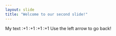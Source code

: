 ```yaml
---
layout: slide
title: "Welcome to our second slide!"
---
```

My text :+1 :+1 :+1 :+1 
Use the left arrow to go back!
